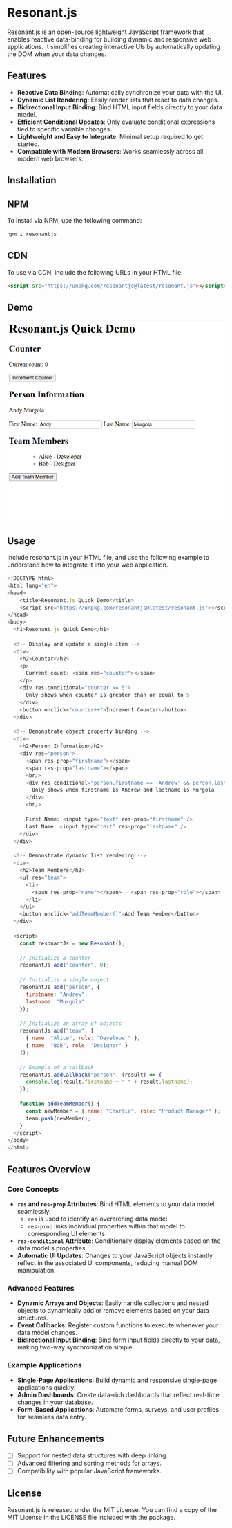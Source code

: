 # Resonant.js

Resonant.js is an open-source lightweight JavaScript framework that enables reactive data-binding for building dynamic and responsive web applications. It simplifies creating interactive UIs by automatically updating the DOM when your data changes.

## Features

- **Reactive Data Binding**: Automatically synchronize your data with the UI.
- **Dynamic List Rendering**: Easily render lists that react to data changes.
- **Bidirectional Input Binding**: Bind HTML input fields directly to your data model.
- **Efficient Conditional Updates**: Only evaluate conditional expressions tied to specific variable changes.
- **Lightweight and Easy to Integrate**: Minimal setup required to get started.
- **Compatible with Modern Browsers**: Works seamlessly across all modern web browsers.

## Installation
## NPM
To install via NPM, use the following command:

```bash 
npm i resonantjs
```

## CDN
To use via CDN, include the following URLs in your HTML file:

```html 
<script src="https://unpkg.com/resonantjs@latest/resonant.js"></script>
```

## Demo
![](https://github.com/amurgola/ResonantJs/blob/main/Demo.gif)

## Usage
Include resonant.js in your HTML file, and use the following example to understand how to integrate it into your web application.

```javascript
<!DOCTYPE html>
<html lang="en">
<head>
    <title>Resonant.js Quick Demo</title>
    <script src="https://unpkg.com/resonantjs@latest/resonant.js"></script>
</head>
<body>
  <h1>Resonant.js Quick Demo</h1>

  <!-- Display and update a single item -->
  <div>
    <h2>Counter</h2>
    <p>
      Current count: <span res="counter"></span>
    </p>
    <div res-conditional="counter >= 5">
      Only shows when counter is greater than or equal to 5
    </div>
    <button onclick="counter++">Increment Counter</button>
  </div>

  <!-- Demonstrate object property binding -->
  <div>
    <h2>Person Information</h2>
    <div res="person">
      <span res-prop="firstname"></span>
      <span res-prop="lastname"></span>
      <br/>
      <div res-conditional="person.firstname == 'Andrew' && person.lastname == 'Murgola'">
        Only shows when firstname is Andrew and lastname is Murgola
      </div>
      <br/>

      First Name: <input type="text" res-prop="firstname" />
      Last Name: <input type="text" res-prop="lastname" />
    </div>
  </div>

  <!-- Demonstrate dynamic list rendering -->
  <div>
    <h2>Team Members</h2>
    <ul res="team">
      <li>
        <span res-prop="name"></span> - <span res-prop="role"></span>
      </li>
    </ul>
    <button onclick="addTeamMember()">Add Team Member</button>
  </div>

  <script>
    const resonantJs = new Resonant();

    // Initialize a counter
    resonantJs.add("counter", 0);

    // Initialize a single object
    resonantJs.add("person", {
      firstname: "Andrew",
      lastname: "Murgola"
    });

    // Initialize an array of objects
    resonantJs.add("team", [
      { name: "Alice", role: "Developer" },
      { name: "Bob", role: "Designer" }
    ]);

    // Example of a callback
    resonantJs.addCallback("person", (result) => {
      console.log(result.firstname + " " + result.lastname);
    });

    function addTeamMember() {
      const newMember = { name: "Charlie", role: "Product Manager" };
      team.push(newMember);
    }
  </script>
</body>
</html>
```
## Features Overview

### Core Concepts
- **`res` and `res-prop` Attributes**: Bind HTML elements to your data model seamlessly.
    - `res` is used to identify an overarching data model.
    - `res-prop` links individual properties within that model to corresponding UI elements.
- **`res-conditional` Attribute**: Conditionally display elements based on the data model's properties.
- **Automatic UI Updates**: Changes to your JavaScript objects instantly reflect in the associated UI components, reducing manual DOM manipulation.

### Advanced Features
- **Dynamic Arrays and Objects**: Easily handle collections and nested objects to dynamically add or remove elements based on your data structures.
- **Event Callbacks**: Register custom functions to execute whenever your data model changes.
- **Bidirectional Input Binding**: Bind form input fields directly to your data, making two-way synchronization simple.

### Example Applications
- **Single-Page Applications**: Build dynamic and responsive single-page applications quickly.
- **Admin Dashboards**: Create data-rich dashboards that reflect real-time changes in your database.
- **Form-Based Applications**: Automate forms, surveys, and user profiles for seamless data entry.

## Future Enhancements

- [ ] Support for nested data structures with deep linking.
- [ ] Advanced filtering and sorting methods for arrays.
- [ ] Compatibility with popular JavaScript frameworks.

## License

Resonant.js is released under the MIT License. You can find a copy of the MIT License in the LICENSE file included with the package.
